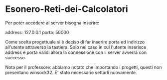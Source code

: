 # Esonero-Reti-dei-Calcolatori

Per poter accedere al server bisogna inserire:

address: 127.0.0.1
porta: 50000

Come scelta progettuale si è deciso di far inserire porta ed indirizzo all'utente attraverso la tastiera.
Solo nel caso in cui l'utente inserisce address e porta validi allora la connessione con il server avverrà con successo.

Nota per il professore: abbiamo notato che importando i progetti, questi non presentano winsock32. E' stato necessario settarli nuovamente.

